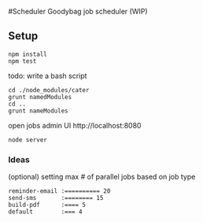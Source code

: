 #Scheduler
Goodybag job scheduler (WIP)

## Setup
```
npm install
npm test
```

todo: write a bash script

```
cd ./node_modules/cater
grunt namedModules
cd ..
grunt nameModules
```

open jobs admin UI http://localhost:8080

```
node server
```


### Ideas

(optional) setting max # of parallel jobs based on job type

```
reminder-email :========== 20
send-sms       :======== 15
build-pdf      :==== 5
default        :=== 4
```
